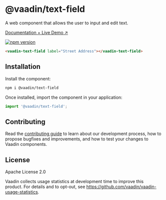 # @vaadin/text-field

A web component that allows the user to input and edit text.

[Documentation + Live Demo ↗](https://vaadin.com/docs/latest/components/text-field)

[![npm version](https://badgen.net/npm/v/@vaadin/text-field)](https://www.npmjs.com/package/@vaadin/text-field)

```html
<vaadin-text-field label="Street Address"></vaadin-text-field>
```

## Installation

Install the component:

```sh
npm i @vaadin/text-field
```

Once installed, import the component in your application:

```js
import '@vaadin/text-field';
```

## Contributing

Read the [contributing guide](https://vaadin.com/docs/latest/contributing) to learn about our development process, how to propose bugfixes and improvements, and how to test your changes to Vaadin components.

## License

Apache License 2.0

Vaadin collects usage statistics at development time to improve this product.
For details and to opt-out, see https://github.com/vaadin/vaadin-usage-statistics.
